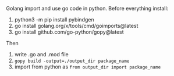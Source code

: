 Golang import and use go code in python.
Before everything install:
1. python3 -m pip install pybindgen
2. go install golang.org/x/tools/cmd/goimports@latest
3. go install github.com/go-python/gopy@latest

Then

1. write .go and .mod file
2. `gopy build -output=./output_dir package_name`
3. import from python as `from output_dir import package_name`
